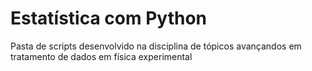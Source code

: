 # Estatística com Python
 Pasta de scripts desenvolvido na disciplina de tópicos avançandos em tratamento de dados em física experimental
